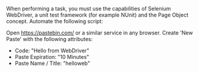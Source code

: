 When performing a task, you must use the capabilities of Selenium WebDriver, a unit test framework (for example NUnit) and the Page Object concept.
Automate the following script:

Open https://pastebin.com/ or a similar service in any browser.
Create 'New Paste' with the following attributes:
* Code: "Hello from WebDriver"
* Paste Expiration: "10 Minutes"
* Paste Name / Title: "helloweb"
